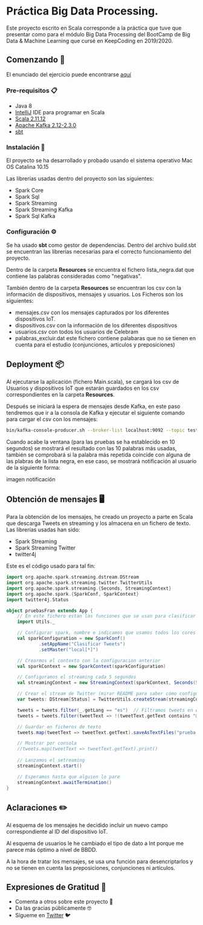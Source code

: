 # Práctica Big Data Processing. 

Este proyecto escrito en Scala corresponde a la práctica que tuve que presentar como para el módulo Big Data Processing del BootCamp de Big Data & Machine Learning que cursé en KeepCoding en 2019/2020.

## Comenzando 🚀

El enunciado del ejercicio puede encontrarse [aquí](Enunciado.md)

### Pre-requisitos 📋
- Java 8
- [IntelliJ](https://www.jetbrains.com/idea/) IDE para programar en Scala
- [Scala 2.11.12](https://www.scala-lang.org/)
- [Apache Kafka 2.12-2.3.0](https://kafka.apache.org/)
- [sbt](https://www.scala-sbt.org/)

### Instalación 🔧

El proyecto se ha desarrollado y probado usando el sistema operativo Mac OS Catalina 10.15

Las librerías usadas dentro del proyecto son las siguientes:

- Spark Core
- Spark Sql
- Spark Streaming
- Spark Streaming Kafka
- Spark Sql Kafka

### Configuración ⚙️
Se ha usado **sbt** como gestor de dependencias. Dentro del archivo build.sbt se encuentran las librerías necesarias para el correcto funcionamiento del proyecto.

Dentro de la carpeta **Resources** se encuentra el fichero lista_negra.dat que contiene las palabras consideradas como "negativas".

También dentro de la carpeta **Resources** se encuentran los csv con la información de dispositivos, mensajes y usuarios. Los Ficheros son los siguientes: 

- mensajes.csv con los mensajes capturados por los diferentes dispositivos IoT.
- dispositivos.csv con la información de los diferentes dispositivos
- usuarios.csv con todos los usuarios de Celebram
- palabras_excluir.dat este fichero contiene palabaras que no se tienen en cuenta para el estudio (conjunciones, artículos y preposiciones)

## Deployment 📦

Al ejecutarse la aplicación (fichero Main.scala), se cargará los csv de Usuarios y dispositivos IoT que estarán guardados en los csv correspondientes en la carpeta **Resources**.

Después se iniciará la espera de mensajes desde Kafka, en este paso tendremos que ir a la consola de Kafka y ejecutar el siguiente comando para cargar el csv con los mensajes:

```bash
bin/kafka-console-producer.sh --broker-list localhost:9092 --topic test < ../../Proyectos_software/KC_Practica_BigData_Processing/src/main/resources/mensajes.csv
```

Cuando acabe la ventana (para las pruebas se ha establecido en 10 segundos) se mostrará el resultado con las 10 palabras más usadas, también se comprobará si la palabra más repetida coincide con alguna de las plabras de la lista negra, en ese caso, se mostrará notificación al usuario de la siguiente forma:

imagen notificación

## Obtención de mensajes 🖥️

Para la obtención de los mensajes, he creado un proyecto a parte en Scala que descarga Tweets en streaming y los almacena en un fichero de texto. Las librerías usadas han sido:

- Spark Streaming
- Spark Streaming Twitter
- twitter4j

Este es el código usado para tal fin:

```scala
import org.apache.spark.streaming.dstream.DStream
import org.apache.spark.streaming.twitter.TwitterUtils
import org.apache.spark.streaming.{Seconds, StreamingContext}
import org.apache.spark.{SparkConf, SparkContext}
import twitter4j.Status

object pruebasFran extends App {
    // En este fichero estan las funciones que se usan para clasificar tweets etc
    import Utils._

    // Configurar spark, nombre e indicamos que usamos todos los cores disponibles
    val sparkConfiguration = new SparkConf()
            .setAppName("Clasificar Tweets")
            .setMaster("local[*]")

    // Crearmos el contexto con la configuracion anterior
    val sparkContext = new SparkContext(sparkConfiguration)

    // Configuramos el streaming cada 5 segundos
    val streamingContext = new StreamingContext(sparkContext, Seconds(5))

    // Crear el stream de Twitter (mirar README para saber cómo configurar las credenciales)
    var tweets: DStream[Status] = TwitterUtils.createStream(streamingContext, None)

    tweets = tweets.filter(_.getLang == "es")  // Filtramos tweets en espanol
    tweets = tweets.filter(tweetText => !(tweetText.getText contains "@"))  // Quitamos las menciones

    // Guardar en ficheros de texto
    tweets.map(tweetText => tweetText.getText).saveAsTextFiles("prueba.txt")

    // Mostrar por consola
    //tweets.map(tweetText => tweetText.getText).print()
    
    // Lanzamos el setreaming
    streamingContext.start()

    // Esperamos hasta que alguien lo pare
    streamingContext.awaitTermination()
}
```

## Aclaraciones ✏️

Al esquema de los mensajes he decidido incluir un nuevo campo correspondiente al ID del dispositivo IoT.

Al esquema de usuarios le he cambiado el tipo de dato a Int porque me parece más óptimo a nivel de BBDD.

A la hora de tratar los mensajes, se usa una función para desencriptarlos y no se tienen en cuenta las preposiciones, conjunciones ni artículos.

## Expresiones de Gratitud 🎁

* Comenta a otros sobre este proyecto 📢
* Da las gracias públicamente 🤓
* Sígueme en <a href="https://twitter.com/AsensiFj">Twitter</a> 🐦